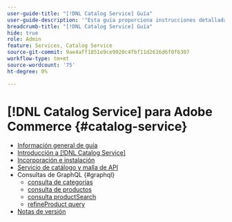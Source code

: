 ```yaml
---
user-guide-title: "[!DNL Catalog Service] Guía"
user-guide-description: '"Esta guía proporciona instrucciones detalladas para utilizar [!DNL Catalog Service] para Adobe Commerce".'
breadcrumb-title: "[!DNL Catalog Service] Guía"
hide: true
role: Admin
feature: Services, Catalog Service
source-git-commit: 9ae4aff1851e9ce9920c4fbf11d2616d6f0f6307
workflow-type: tm+mt
source-wordcount: '75'
ht-degree: 0%

---
```


# [!DNL Catalog Service] para Adobe Commerce {#catalog-service}

- [Información general de guía](guide-overview.md)
- [Introducción a [!DNL Catalog Service]](overview.md)
- [Incorporación e instalación](installation.md)
- [Servicio de catálogo y malla de API](mesh.md)
- Consultas de GraphQL {#graphql}
   - [consulta de categorías](https://developer.adobe.com/commerce/webapi/graphql/schema/catalog-service/queries/categories/)
   - [consulta de productos](https://developer.adobe.com/commerce/webapi/graphql/schema/catalog-service/queries/products/)
   - [consulta productSearch](https://developer.adobe.com/commerce/webapi/graphql/schema/catalog-service/queries/product-search/)
   - [refineProduct query](https://developer.adobe.com/commerce/webapi/graphql/schema/catalog-service/queries/refine-product/)
- [Notas de versión](release-notes.md)
